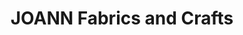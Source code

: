 ---
title: "JOANN Fabrics and Crafts"
url: /bloomfield-village/joann-fabrics-and-crafts/
shop: Basteln
---